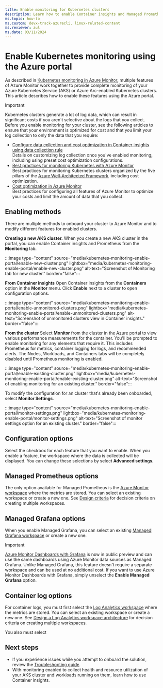 ```yaml
---
title: Enable monitoring for Kubernetes clusters
description: Learn how to enable Container insights and Managed Prometheus on an Azure Kubernetes Service (AKS) cluster.
ms.topic: how-to
ms.custom: devx-track-azurecli, linux-related-content
ms.reviewer: aul
ms.date: 03/11/2024
---
```


# Enable Kubernetes monitoring using the Azure portal

As described in [Kubernetes monitoring in Azure Monitor](./container-insights-overview.md), multiple features of Azure Monitor work together to provide complete monitoring of your Azure Kubernetes Service (AKS) or Azure Arc-enabled Kubernetes clusters. This article describes how to enable these features using the Azure portal.

> [!IMPORTANT]
> Kubernetes clusters generate a lot of log data, which can result in significant costs if you aren't selective about the logs that you collect. Before you enable monitoring for your cluster, see the following articles to ensure that your environment is optimized for cost and that you limit your log collection to only the data that you require:
> 
>- [Configure data collection and cost optimization in Container insights using data collection rule](./container-insights-data-collection-dcr.md)<br>Details on customizing log collection once you've enabled monitoring, including using preset cost optimization configurations.
>- [Best practices for monitoring Kubernetes with Azure Monitor](../best-practices-containers.md)<br>Best practices for monitoring Kubernetes clusters organized by the five pillars of the [Azure Well-Architected Framework](/azure/architecture/framework/), including cost optimization.
>- [Cost optimization in Azure Monitor](../best-practices-cost.md)<br>Best practices for configuring all features of Azure Monitor to optimize your costs and limit the amount of data that you collect.

## Enabling methods

There are multiple methods to onboard your cluster to Azure Monitor and to modify different features for enabled clusters.

**Creating a new AKS cluster.**
When you create a new AKS cluster in the portal, you can enable Container insights and Prometheus from the **Monitoring** tab.

:::image type="content" source="media/kubernetes-monitoring-enable-portal/enable-new-cluster.png" lightbox="media/kubernetes-monitoring-enable-portal/enable-new-cluster.png" alt-text="Screenshot of Monitoring tab for new cluster." border="false":::

**From Container insights**
Open Container insights from the **Containers** option in the **Monitor** menu. Click **Enable** next to a cluster to open configuration options.

:::image type="content" source="media/kubernetes-monitoring-enable-portal/enable-unmonitored-clusters.png" lightbox="media/kubernetes-monitoring-enable-portal/enable-unmonitored-clusters.png" alt-text="Screenshot of unmonitored clusters view in Container insights." border="false":::

**From the cluster**
Select **Monitor** from the cluster in the Azure portal to view various performance measurements for the container. You'll be prompted to enable monitoring for any elements that require it. This includes Prometheus for metrics, container logging for logs, and recommended alerts. The Nodes, Workloads, and Containers tabs will be completely disabled until Prometheus monitoring is enabled.

:::image type="content" source="media/kubernetes-monitoring-enable-portal/enable-existing-cluster.png" lightbox="media/kubernetes-monitoring-enable-portal/enable-existing-cluster.png" alt-text="Screenshot of enabling monitoring for an existing cluster." border="false":::

To modify the configuration for an cluster that's already been onboarded, select **Monitor Settings**.

:::image type="content" source="media/kubernetes-monitoring-enable-portal/monitor-settings.png" lightbox="media/kubernetes-monitoring-enable-portal/monitor-settings.png" alt-text="Screenshot of monitor settings option for an existing cluster." border="false":::

## Configuration options
Select the checkbox for each feature that you want to enable. When you enable a feature, the workspace where the data is collected will be displayed. You can change these selections by select **Advanced settings**. 

## Managed Prometheus options
The only option available for Managed Prometheus is the [Azure Monitor workspace](../metrics/azure-monitor-workspace-overview.md) where the metrics are stored. You can select an existing workspace or create a new one. See [Design criteria](../metrics/azure-monitor-workspace-overview.md#design-criteria) for decision criteria on creating multiple workspaces.

## Managed Grafana options
When you enable Managed Grafana, you can select an existing [Managed Grafana workspace](/azure/managed-grafana/quickstart-managed-grafana-portal) or create a new one.

> [!IMPORTANT]
> [Azure Monitor Dashboards with Grafana](../visualize/visualize-grafana-overview.md) is now in public preview and can use the same dashboards using Azure Monitor data sources as Managed Grafana. Unlike Managed Grafana, this feature doesn't require a separate workspace and can be used at no additional cost. If you want to use Azure Monitor Dashboards with Grafana, simply unselect the **Enable Managed Grafana** option.

## Container log options
For container logs, you must first select the [Log Analytics workspace](../logs/log-analytics-workspace-overview.md) where the metrics are stored. You can select an existing workspace or create a new one. See [Design a Log Analytics workspace architecture](../logs/workspace-design.md) for decision criteria on creating multiple workspaces.

You also must select 


## Next steps

* If you experience issues while you attempt to onboard the solution, review the [Troubleshooting guide](container-insights-troubleshoot.md).
* With monitoring enabled to collect health and resource utilization of your AKS cluster and workloads running on them, learn [how to use](container-insights-analyze.md) Container insights.
